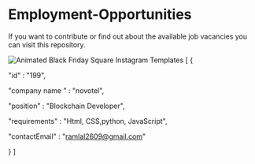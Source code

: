 # Employment-Opportunities
If you want to contribute or find out about the available job vacancies you can visit this repository.





![Animated Black Friday  Square Instagram Templates](https://user-images.githubusercontent.com/97019246/193205794-ca38fea2-97ad-48ea-8b3c-2ed925721279.gif)
 [ {

"id" : "199",

"company name " : "novotel",

"position" : "Blockchain Developer",

"requirements" : "Html, CSS,python, JavaScript",

"contactEmail" : "ramlal2609@gmail.com"

} ]
